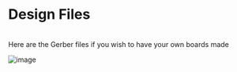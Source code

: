 # Design Files <br>
<br>
Here are the Gerber files if you wish to have your own boards made<br>

![image](https://github.com/Retrotink/CHIP/assets/121696513/4a934fe3-7e3d-4cb9-9364-f9781f98bd70)



